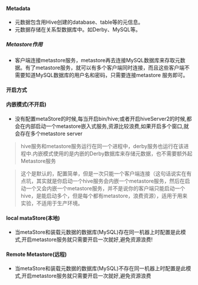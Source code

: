 #### Metadata

- 元数据包含用Hive创建的database、table等的元信息。
- 元数据存储在关系型数据库中。如Derby、MySQL等。

##### Metastore作用

- 客户端连接metastore服务，metastore再去连接MySQL数据库来存取元数据。有了metastore服务，就可以有多个客户端同时连接，而且这些客户端不需要知道MySQL数据库的用户名和密码，只需要连接metastore 服务即可。 

#### 开启方式

#### 内嵌模式(不开启)

- 没有配置metaStore的时候,每当开启bin/hive;或者开启hiveServer2的时候,都会在内部启动一个metastore嵌入式服务,资源比较浪费,如果开启多个窗口,就会存在多个metastore server

> hive服务和metastore服务运行在同一个进程中，derby服务也运行在该进程中.内嵌模式使用的是内嵌的Derby数据库来存储元数据，也不需要额外起Metastore服务

> 这个是默认的，配置简单，但是一次只能一个客户端连接（这句话说实在有点坑，其实就是你启动一个hive服务会内嵌一个metastore服务，然后在启动一个又会内嵌一个metastore服务，并不是说你的客户端只能启动一个hive，是能启动多个，但是每个都有metastore，浪费资源），适用于用来实验，不适用于生产环境。

#### local mataStore(本地)

- 当metaStore和装载元数据的数据库(MySQL)存在同一机器上时配置是此模式,开启metastore服务就只需要开启一次就好,避免资源浪费!

#### Remote Metastore(远程)

- 当metaStore和装载元数据的数据库(MySQL)不存在同一机器上时配置是此模式,开启metastore服务就只需要开启一次就好,避免资源浪费